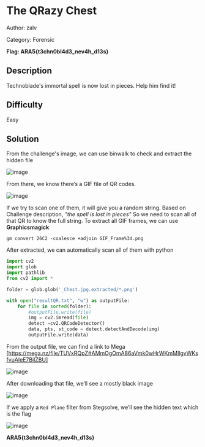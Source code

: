 # The QRazy Chest
Author: zalv

Category: Forensic

**Flag: ARA5{t3chn0bl4d3_nev4h_d13s}**

## Description 
Technoblade's immortal spell is now lost in pieces. Help him find it!

## Difficulty 
Easy

## Solution 
From the challenge's image, we can use binwalk to check and extract the hidden file 

![image](https://github.com/zalvexe/ARA5Forens/assets/92864261/77f51762-9289-407d-8c7a-6a7d6fc5edb1)

From there, we know there’s a GIF file of QR codes. 

![image](https://github.com/zalvexe/ARA5Forens/assets/92864261/de380d3b-6c6f-4ad3-8cff-a770b3517b63)

If we try to scan one of them, it will give you a random string. Based on Challenge description, *"the spell is lost in pieces"* So we need to scan all of that QR to know the full string.
To extract all GIF frames, we can use **Graphicsmagick**

```gm convert 26C2 -coalesce +adjoin GIF_Frame%3d.png```

After extracted, we can automatically scan all of them with python 

```python
import cv2
import glob
import pathlib
from cv2 import *

folder = glob.glob('_Chest.jpg.extracted/*.png')

with open("resultQR.txt", "w") as outputFile:
    for file in sorted(folder):
        #outputFile.write(file)
        img = cv2.imread(file)
        detect =cv2.QRCodeDetector()
        data, pts, st_code = detect.detectAndDecode(img)
        outputFile.write(data)
```
From the output file, we can find a link to Mega
[https://mega.nz/file/TUVxRQpZ#AMmOgOmA86aVmk0wHrWKmMIlgvWKsfvuAleE7BilZBU]

![image](https://github.com/zalvexe/ARA5Forens/assets/92864261/f97a5fde-7dbb-4de4-ba0b-eccdb16e0586)

After downloading that file, we’ll see a mostly black image

![image](https://github.com/zalvexe/ARA5Forens/assets/92864261/7d79cb18-6252-4096-a418-fe3505925455)

If we apply a ```Red Plane``` filter from Stegsolve, we’ll see the hidden text which is the flag

![image](https://github.com/zalvexe/ARA5Forens/assets/92864261/17ded4d1-1eac-4e30-942f-c4f4f9522cf7)

**ARA5{t3chn0bl4d3_nev4h_d13s}**

